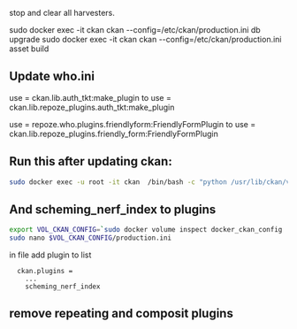 stop and clear all harvesters.


sudo docker exec -it ckan ckan  --config=/etc/ckan/production.ini db upgrade
sudo docker exec -it ckan ckan  --config=/etc/ckan/production.ini asset build


## Update who.ini
use = ckan.lib.auth_tkt:make_plugin
to
use = ckan.lib.repoze_plugins.auth_tkt:make_plugin

use = repoze.who.plugins.friendlyform:FriendlyFormPlugin
to
use = ckan.lib.repoze_plugins.friendly_form:FriendlyFormPlugin




## Run this after updating ckan:
```bash
sudo docker exec -u root -it ckan  /bin/bash -c "python /usr/lib/ckan/venv/src/ckan/ckan/migration/migrate_package_activity.py -c /etc/ckan/production.ini"
```


## And scheming_nerf_index to plugins

```bash
export VOL_CKAN_CONFIG=`sudo docker volume inspect docker_ckan_config | jq -r -c '.[] | .Mountpoint'`
sudo nano $VOL_CKAN_CONFIG/production.ini
```

in file add plugin to list
```
  ckan.plugins =
    ...
    scheming_nerf_index
```

## remove repeating and composit plugins
